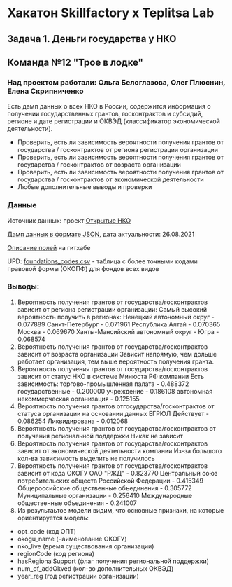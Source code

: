 # Хакатон Skillfactory x Teplitsa Lab

## Задача 1. Деньги государства у НКО
## Команда №12 "Трое в лодке"
### Над проектом работали: Ольга Белоглазова, Олег Плюснин, Елена Скрипниченко

Есть дамп данных о всех НКО в России, содержится информация о получении государственных грантов, госконтрактов и субсидий, регионе и дате регистрации и ОКВЭД (классификатор экономической деятельности).

- Проверить, есть ли зависимость вероятности получения грантов от государства / госконтрактов от региона регистрации организации
- Проверить, есть ли зависимость вероятности получения грантов от государства / госконтрактов от возраста организации
- Проверить, есть ли зависимость вероятности получения грантов от государства / госконтрактов от экономической деятельности
- Любые дополнительные выводы и проверки

### Данные

Источник данных: проект [Открытые НКО](https://openngo.ru/)

[Дамп данных в формате JSON](https://drive.google.com/drive/folders/1WiGeZPnoiBqgeQL59AkEC4JiszFNAWl9?usp=sharing), дата актуальности: 26.08.2021

[Описание полей](https://github.com/infoculture/openngo-data-reference/wiki/%D0%A5%D0%B0%D1%80%D0%B0%D0%BA%D1%82%D0%B5%D1%80%D0%B8%D1%81%D1%82%D0%B8%D0%BA%D0%B8-%D0%B8-%D1%80%D0%B0%D1%81%D1%88%D0%B8%D1%84%D1%80%D0%BE%D0%B2%D0%BA%D0%B8-%D0%BE%D1%82%D0%BA%D1%80%D1%8B%D1%82%D1%8B%D1%85-%D0%B4%D0%B0%D0%BD%D0%BD%D1%8B%D1%85) на гитхабе

UPD: [foundations_codes.csv](https://github.com/Teplitsa/CSRLab/blob/main/Skillfactory%20x%20Teplitsa%20Lab/foundations_codes.csv) - таблица с более точными кодами правовой формы (ОКОПФ) для фондов всех видов
 
### Выводы:
1. Вероятность получения грантов от государства/госконтрактов зависит от региона регистрации организации:
Самый высокий вероятность получить в регионах:
Ненецкий автономный округ - 0.077889
Санкт-Петербург - 0.071961
Республика Алтай - 0.070365
Москва - 0.069670
Ханты-Мансийский автономный округ - Югра - 0.068574
2. Вероятность получения грантов от государства/госконтрактов зависит от возраста организации
Зависит напрямую, чем дольше работает организация, тем выше вероятность получения гранта.
3. Вероятность получения грантов от государства/госконтрактов зависит от статус НКО в системе Минюста РФ компании
Есть зависимость:
торгово-промышленная палата - 0.488372
государственные - 0.200000
учреждение - 0.186108
автономная некоммерческая организация - 0.125155
4. Вероятность получения грантов отгосударства/госконтрактов от статуса организации на основании данных ЕГРЮЛ
Действует	- 0.086254
Ликвидирована -	0.012068
5. Вероятность получения грантов от государства/госконтрактов от получения региональной поддержки
Никак не зависит
6. Вероятность получения грантов от государства/госконтрактов зависит от экономической деятельности компании
Из-за большого кол-ва зависимость выделить не получилось
7. Вероятность получения грантов от государства/госконтрактов зависит от кода ОКОГУ
ОАО "РЖД"	- 0.823770
Центральный союз потребительских обществ Российской Федерации	- 0.415349
Общероссийские общественные объединения	- 0.305772
Муниципальные организации	- 0.256410
Международные общественные объединения	- 0.241007
8. Из результаьтов модели видим, что основные признаки, на которые ориентируется модель:
- opt_code (код ОПТ)
- okogu_name (наименование ОКОГУ)
- nko_live (время существования организации)
- regionCode (код региона)
- hasRegionalSupport (флаг получения региональной поддержки)
- num_of_addOkved (кол-во дополнительных ОКВЭД)
- year_reg (год регистрации организации)
